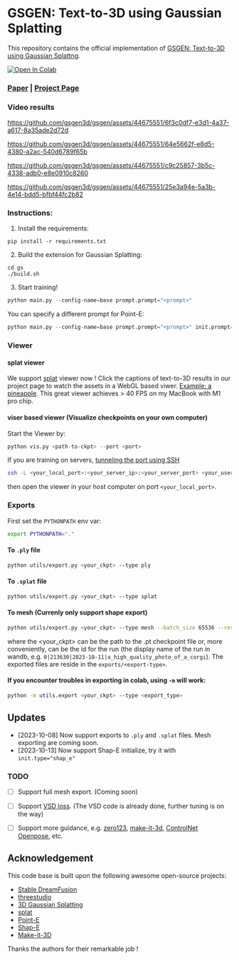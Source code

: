 # GSGEN: Text-to-3D using Gaussian Splatting

This repository contains the official implementation of [GSGEN: Text-to-3D using Gaussian Splattng](https://gsgen3d.github.io). 

[![Open In Colab](https://colab.research.google.com/assets/colab-badge.svg)](https://colab.research.google.com/drive/1kg8OOnVXSnnEIk9IYBg55ZqkPfMh14xf?usp=sharing)


### [Paper](https://arxiv.org/abs/2309.16585) | [Project Page](https://gsgen3d.github.io/)

### Video results


https://github.com/gsgen3d/gsgen/assets/44675551/6f3c0df7-e3d1-4a37-a617-8a35ade2d72d


https://github.com/gsgen3d/gsgen/assets/44675551/64e5662f-e8d5-4380-a2ac-540d6789f65b



https://github.com/gsgen3d/gsgen/assets/44675551/c9c25857-3b5c-4338-adb0-e8e0910c8260



https://github.com/gsgen3d/gsgen/assets/44675551/25e3a94e-5a3b-4e14-bdd5-bfbf44fc2b82




### Instructions:
1. Install the requirements:
```
pip install -r requirements.txt
```
2. Build the extension for Gaussian Splatting:
```
cd gs
./build.sh
```
3. Start training!
```python
python main.py --config-name=base prompt.prompt="<prompt>"
```
You can specify a different prompt for Point-E:
```python
python main.py --config-name=base prompt.prompt="<prompt>" init.prompt="<point-e prompt>"
```

### Viewer
#### splat viewer
We support [splat](https://github.com/antimatter15/splat) viewer now !
Click the captions of text-to-3D results in our project page to watch the assets in a WebGL based viwer.
[Example: a pineapple](https://gsgen3d.github.io/viewer.html?url=A_zoomed_out_DSLR_photo_of_DSLR_photo_of_a_pineapple.splat).
This great viewer achieves > 40 FPS on my MacBook with M1 pro chip.

#### viser based viewer (Visualize checkpoints on your own computer)
Start the Viewer by:
```python
python vis.py <path-to-ckpt> --port <port>
```
If you are training on servers, [tunneling the port using SSH](https://www.ssh.com/academy/ssh/tunneling-example)
```bash
ssh -L <your_local_port>:<your_server_ip>:<your_server_port> <your_username>@<your_server>
```
then open the viewer in your host computer on port `<your_local_port>`.

### Exports
First set the `PYTHONPATH` env var:
```bash
export PYTHONPATH="."
```
#### To `.ply` file
```bash
python utils/export.py <your_ckpt> --type ply
```
#### To `.splat` file
```bash
python utils/export.py <your_ckpt> --type splat
```
#### To mesh (Currenly only support shape export)
```bash
python utils/export.py <your_ckpt> --type mesh --batch_size 65536 --reso 256 --K 200 --thresh 0.1
```
where the <your_ckpt> can be the path to the .pt checkpoint file or, more conveniently, can be the id for the run (the display name of the run in wandb, e.g. `0|213630|2023-10-11|a_high_quality_photo_of_a_corgi`). The exported files are reside in the `exports/<export-type>`.

#### If you encounter troubles in exporting in colab, using `-m` will work:
```bash
python -m utils.export <your_ckpt> --type <export_type>
```

## Updates
- [2023-10-08] Now support exports to `.ply` and `.splat` files. Mesh exporting are coming soon.
- [2023-10-13] Now support Shap-E initialize, try it with `init.type="shap_e"`
  
### TODO
- [ ] Support full mesh export. (Coming soon)  
- [ ] Support [VSD loss](https://github.com/thu-ml/prolificdreamer). (The VSD code is already done, further tuning is on the way)
- [ ] Support more guidance, e.g. [zero123](https://zero123.cs.columbia.edu/), [make-it-3d](https://github.com/junshutang/Make-It-3D), [ControlNet Openpose](https://github.com/mhussar/Controlnet3DCharacterRotation/tree/main), etc.


## Acknowledgement
This code base is built upon the following awesome open-source projects:
- [Stable DreamFusion](https://github.com/ashawkey/stable-dreamfusion)
- [threestudio](https://github.com/threestudio-project/threestudio)
- [3D Gaussian Splatting](https://repo-sam.inria.fr/fungraph/3d-gaussian-splatting/)
- [splat](https://github.com/antimatter15/splat)
- [Point-E](https://github.com/openai/point-e/issues)
- [Shap-E](https://github.com/openai/shap-e)
- [Make-it-3D](https://github.com/junshutang/Make-It-3D)

Thanks the authors for their remarkable job !